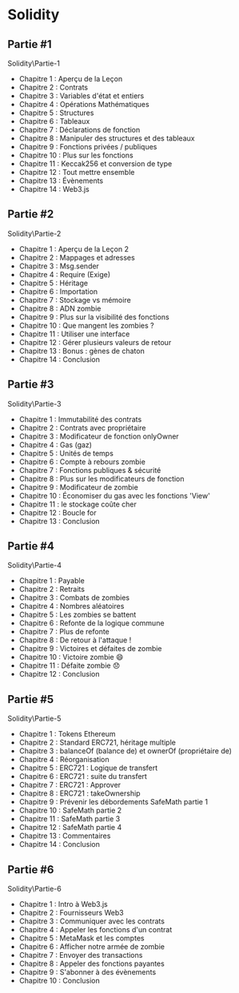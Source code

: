 # Solidity

## Partie #1

Solidity\Partie-1

- Chapitre 1 : Aperçu de la Leçon
- Chapitre 2 : Contrats
- Chapitre 3 : Variables d'état et entiers
- Chapitre 4 : Opérations Mathématiques
- Chapitre 5 : Structures
- Chapitre 6 : Tableaux
- Chapitre 7 : Déclarations de fonction
- Chapitre 8 : Manipuler des structures et des tableaux
- Chapitre 9 : Fonctions privées / publiques
- Chapitre 10 : Plus sur les fonctions
- Chapitre 11 : Keccak256 et conversion de type
- Chapitre 12 : Tout mettre ensemble
- Chapitre 13 : Évènements
- Chapitre 14 : Web3.js

## Partie #2

Solidity\Partie-2

- Chapitre 1 : Aperçu de la Leçon 2
- Chapitre 2 : Mappages et adresses
- Chapitre 3 : Msg.sender
- Chapitre 4 : Require (Exige)
- Chapitre 5 : Héritage
- Chapitre 6 : Importation
- Chapitre 7 : Stockage vs mémoire
- Chapitre 8 : ADN zombie
- Chapitre 9 : Plus sur la visibilité des fonctions
- Chapitre 10 : Que mangent les zombies ?
- Chapitre 11 : Utiliser une interface
- Chapitre 12 : Gérer plusieurs valeurs de retour
- Chapitre 13 : Bonus : gènes de chaton
- Chapitre 14 : Conclusion

## Partie #3

Solidity\Partie-3

- Chapitre 1 : Immutabilité des contrats
- Chapitre 2 : Contrats avec propriétaire
- Chapitre 3 : Modificateur de fonction onlyOwner
- Chapitre 4 : Gas (gaz)
- Chapitre 5 : Unités de temps
- Chapitre 6 : Compte à rebours zombie
- Chapitre 7 : Fonctions publiques & sécurité
- Chapitre 8 : Plus sur les modificateurs de fonction
- Chapitre 9 : Modificateur de zombie
- Chapitre 10 : Économiser du gas avec les fonctions 'View'
- Chapitre 11 : le stockage coûte cher
- Chapitre 12 : Boucle for
- Chapitre 13 : Conclusion

## Partie #4

Solidity\Partie-4

- Chapitre 1 : Payable
- Chapitre 2 : Retraits
- Chapitre 3 : Combats de zombies
- Chapitre 4 : Nombres aléatoires
- Chapitre 5 : Les zombies se battent
- Chapitre 6 : Refonte de la logique commune
- Chapitre 7 : Plus de refonte
- Chapitre 8 : De retour à l'attaque !
- Chapitre 9 : Victoires et défaites de zombie
- Chapitre 10 : Victoire zombie 😄
- Chapitre 11 : Défaite zombie 😞
- Chapitre 12 : Conclusion

## Partie #5

Solidity\Partie-5

- Chapitre 1 : Tokens Ethereum
- Chapitre 2 : Standard ERC721, héritage multiple
- Chapitre 3 : balanceOf (balance de) et ownerOf (propriétaire de)
- Chapitre 4 : Réorganisation
- Chapitre 5 : ERC721 : Logique de transfert
- Chapitre 6 : ERC721 : suite du transfert
- Chapitre 7 : ERC721 : Approver
- Chapitre 8 : ERC721 : takeOwnership
- Chapitre 9 : Prévenir les débordements SafeMath partie 1
- Chapitre 10 : SafeMath partie 2
- Chapitre 11 : SafeMath partie 3
- Chapitre 12 : SafeMath partie 4
- Chapitre 13 : Commentaires
- Chapitre 14 : Conclusion

## Partie #6

Solidity\Partie-6

- Chapitre 1 : Intro à Web3.js
- Chapitre 2 : Fournisseurs Web3
- Chapitre 3 : Communiquer avec les contrats
- Chapitre 4 : Appeler les fonctions d'un contrat
- Chapitre 5 : MetaMask et les comptes
- Chapitre 6 : Afficher notre armée de zombie
- Chapitre 7 : Envoyer des transactions
- Chapitre 8 : Appeler des fonctions payantes
- Chapitre 9 : S'abonner à des évènements
- Chapitre 10 : Conclusion
